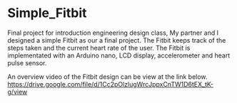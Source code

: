# Simple_Fitbit
Final project for introduction engineering design class, My partner and I designed a simple Fitbit as our a final project.  The Fitbit keeps track of the steps taken and the current heart rate of the user. The Fitbit is implementated with an Arduino nano, LCD display, accelerometer and heart pulse sensor.

An overview video of the Fitbit design can be view at the link below. <br>
https://drive.google.com/file/d/1Cc2pOlzlugWrcJppxCnTW1D6tEX_tK-g/view
